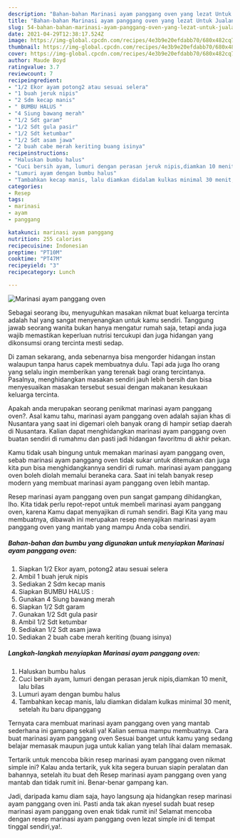 ```yaml
---
description: "Bahan-bahan Marinasi ayam panggang oven yang lezat Untuk Jualan"
title: "Bahan-bahan Marinasi ayam panggang oven yang lezat Untuk Jualan"
slug: 54-bahan-bahan-marinasi-ayam-panggang-oven-yang-lezat-untuk-jualan
date: 2021-04-29T12:38:17.524Z
image: https://img-global.cpcdn.com/recipes/4e3b9e20efdabb70/680x482cq70/marinasi-ayam-panggang-oven-foto-resep-utama.jpg
thumbnail: https://img-global.cpcdn.com/recipes/4e3b9e20efdabb70/680x482cq70/marinasi-ayam-panggang-oven-foto-resep-utama.jpg
cover: https://img-global.cpcdn.com/recipes/4e3b9e20efdabb70/680x482cq70/marinasi-ayam-panggang-oven-foto-resep-utama.jpg
author: Maude Boyd
ratingvalue: 3.7
reviewcount: 7
recipeingredient:
- "1/2 Ekor ayam potong2 atau sesuai selera"
- "1 buah jeruk nipis"
- "2 Sdm kecap manis"
- " BUMBU HALUS "
- "4 Siung bawang merah"
- "1/2 Sdt garam"
- "1/2 Sdt gula pasir"
- "1/2 Sdt ketumbar"
- "1/2 Sdt asam jawa"
- "2 buah cabe merah keriting buang isinya"
recipeinstructions:
- "Haluskan bumbu halus"
- "Cuci bersih ayam, lumuri dengan perasan jeruk nipis,diamkan 10 menit, lalu bilas"
- "Lumuri ayam dengan bumbu halus"
- "Tambahkan kecap manis, lalu diamkan didalam kulkas minimal 30 menit, setelah itu baru dipanggang"
categories:
- Resep
tags:
- marinasi
- ayam
- panggang

katakunci: marinasi ayam panggang 
nutrition: 255 calories
recipecuisine: Indonesian
preptime: "PT10M"
cooktime: "PT47M"
recipeyield: "3"
recipecategory: Lunch

---
```



![Marinasi ayam panggang oven](https://img-global.cpcdn.com/recipes/4e3b9e20efdabb70/680x482cq70/marinasi-ayam-panggang-oven-foto-resep-utama.jpg)

Sebagai seorang ibu, menyuguhkan masakan nikmat buat keluarga tercinta adalah hal yang sangat menyenangkan untuk kamu sendiri. Tanggung jawab seorang  wanita bukan hanya mengatur rumah saja, tetapi anda juga wajib memastikan keperluan nutrisi tercukupi dan juga hidangan yang dikonsumsi orang tercinta mesti sedap.

Di zaman  sekarang, anda sebenarnya bisa mengorder hidangan instan walaupun tanpa harus capek membuatnya dulu. Tapi ada juga lho orang yang selalu ingin memberikan yang terenak bagi orang tercintanya. Pasalnya, menghidangkan masakan sendiri jauh lebih bersih dan bisa menyesuaikan masakan tersebut sesuai dengan makanan kesukaan keluarga tercinta. 



Apakah anda merupakan seorang penikmat marinasi ayam panggang oven?. Asal kamu tahu, marinasi ayam panggang oven adalah sajian khas di Nusantara yang saat ini digemari oleh banyak orang di hampir setiap daerah di Nusantara. Kalian dapat menghidangkan marinasi ayam panggang oven buatan sendiri di rumahmu dan pasti jadi hidangan favoritmu di akhir pekan.

Kamu tidak usah bingung untuk memakan marinasi ayam panggang oven, sebab marinasi ayam panggang oven tidak sukar untuk ditemukan dan juga kita pun bisa menghidangkannya sendiri di rumah. marinasi ayam panggang oven boleh diolah memalui beraneka cara. Saat ini telah banyak resep modern yang membuat marinasi ayam panggang oven lebih mantap.

Resep marinasi ayam panggang oven pun sangat gampang dihidangkan, lho. Kita tidak perlu repot-repot untuk membeli marinasi ayam panggang oven, karena Kamu dapat menyajikan di rumah sendiri. Bagi Kita yang mau membuatnya, dibawah ini merupakan resep menyajikan marinasi ayam panggang oven yang mantab yang mampu Anda coba sendiri.

<!--inarticleads1-->

##### Bahan-bahan dan bumbu yang digunakan untuk menyiapkan Marinasi ayam panggang oven:

1. Siapkan 1/2 Ekor ayam, potong2 atau sesuai selera
1. Ambil 1 buah jeruk nipis
1. Sediakan 2 Sdm kecap manis
1. Siapkan  BUMBU HALUS :
1. Gunakan 4 Siung bawang merah
1. Siapkan 1/2 Sdt garam
1. Gunakan 1/2 Sdt gula pasir
1. Ambil 1/2 Sdt ketumbar
1. Sediakan 1/2 Sdt asam jawa
1. Sediakan 2 buah cabe merah keriting (buang isinya)




<!--inarticleads2-->

##### Langkah-langkah menyiapkan Marinasi ayam panggang oven:

1. Haluskan bumbu halus
1. Cuci bersih ayam, lumuri dengan perasan jeruk nipis,diamkan 10 menit, lalu bilas
1. Lumuri ayam dengan bumbu halus
1. Tambahkan kecap manis, lalu diamkan didalam kulkas minimal 30 menit, setelah itu baru dipanggang




Ternyata cara membuat marinasi ayam panggang oven yang mantab sederhana ini gampang sekali ya! Kalian semua mampu membuatnya. Cara buat marinasi ayam panggang oven Sesuai banget untuk kamu yang sedang belajar memasak maupun juga untuk kalian yang telah lihai dalam memasak.

Tertarik untuk mencoba bikin resep marinasi ayam panggang oven nikmat simple ini? Kalau anda tertarik, yuk kita segera buruan siapin peralatan dan bahannya, setelah itu buat deh Resep marinasi ayam panggang oven yang mantab dan tidak rumit ini. Benar-benar gampang kan. 

Jadi, daripada kamu diam saja, hayo langsung aja hidangkan resep marinasi ayam panggang oven ini. Pasti anda tak akan nyesel sudah buat resep marinasi ayam panggang oven enak tidak rumit ini! Selamat mencoba dengan resep marinasi ayam panggang oven lezat simple ini di tempat tinggal sendiri,ya!.

